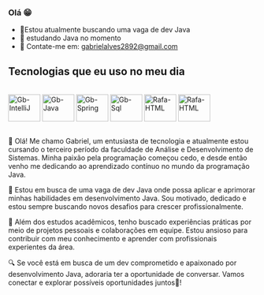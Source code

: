 ### Olá 😁

- 📝Estou atualmente buscando uma vaga de dev Java
- 🌱 estudando Java no momento
- 📧 Contate-me em: gabrielalves2892@gmail.com

## Tecnologias que eu uso no meu dia

<div style="display: inline_block"><br>
  <img align="center" alt="Gb-IntelliJ" height="55" width="65" src="https://cdn.jsdelivr.net/gh/devicons/devicon@latest/icons/intellij/intellij-original.svg">
  <img align="center" alt="Gb-Java" height="55" width="65" src="https://cdn.jsdelivr.net/gh/devicons/devicon@latest/icons/java/java-original-wordmark.svg">
  <img align="center" alt="Gb-Spring" height="55" width="65" src="https://cdn.jsdelivr.net/gh/devicons/devicon@latest/icons/spring/spring-original-wordmark.svg">
  <img align="center" alt="Gb-Sql" height="55" width="65" src="https://cdn.jsdelivr.net/gh/devicons/devicon@latest/icons/azuresqldatabase/azuresqldatabase-original.svg">
  <img align="center" alt="Rafa-HTML" height="55" width="65" src="https://cdn.jsdelivr.net/gh/devicons/devicon@latest/icons/gradle/gradle-original.svg">
  <img align="center" alt="Rafa-HTML" height="55" width="65" src="https://cdn.jsdelivr.net/gh/devicons/devicon@latest/icons/amazonwebservices/amazonwebservices-original-wordmark.svg">
 <br><br>

  👋 Olá! Me chamo Gabriel, um entusiasta de tecnologia e atualmente estou cursando o terceiro período da faculdade de Análise e Desenvolvimento de Sistemas. Minha paixão pela programação começou cedo, e desde então venho me dedicando ao aprendizado contínuo no mundo da programação Java.

🚀 Estou em busca de uma vaga de dev Java onde possa aplicar e aprimorar minhas habilidades em desenvolvimento Java. Sou motivado, dedicado e estou sempre buscando novos desafios para crescer profissionalmente.

💼 Além dos estudos acadêmicos, tenho buscado experiências práticas por meio de projetos pessoais e colaborações em equipe. Estou ansioso para contribuir com meu conhecimento e aprender com profissionais experientes da área.

🔍 Se você está em busca de um dev comprometido e apaixonado por desenvolvimento Java, adoraria ter a oportunidade de conversar. Vamos conectar e explorar possíveis oportunidades juntos🚀!


